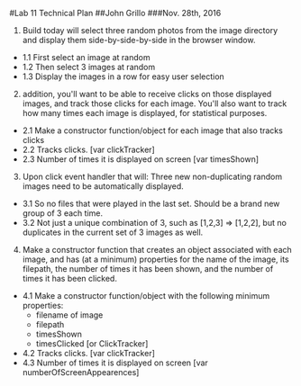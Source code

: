 #Lab 11 Technical Plan
##John Grillo
###Nov. 28th, 2016

1. Build today will select three random photos from the image directory and display them side-by-side-by-side in the browser window.
  - 1.1 First select an image at random
  - 1.2 Then select 3 images at random
  - 1.3 Display the images in a row for easy user selection
2.  addition, you'll want to be able to receive clicks on those displayed images, and track those clicks for each image. You'll also want to track how many times each image is displayed, for statistical purposes.
- 2.1 Make a constructor function/object for each image that also tracks clicks
- 2.2 Tracks clicks. [var clickTracker]
- 2.3 Number of times it is displayed on screen [var timesShown]

3. Upon click event handler that will: Three new non-duplicating random images need to be automatically displayed.
 - 3.1 So no files that were played in the last set. Should be a brand new group of 3 each time.
 - 3.2 Not just a unique combination of 3, such as [1,2,3] => [1,2,2], but no duplicates in the current set of 3 images as well.

4.  Make a constructor function that creates an object associated with each image, and has (at a minimum) properties for the name of the image, its filepath, the number of times it has been shown, and the number of times it has been clicked.
- 4.1 Make a constructor function/object with the following minimum properties:
  * filename of image
  * filepath
  * timesShown
  * timesClicked [or ClickTracker]
- 4.2 Tracks clicks. [var clickTracker]
- 4.3 Number of times it is displayed on screen [var numberOfScreenAppearences]
